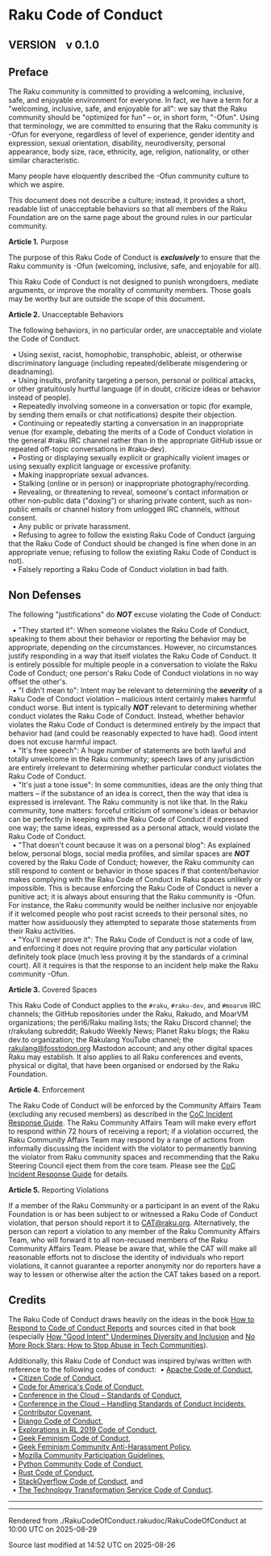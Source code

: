 
# Raku Code of Conduct


<div id="VERSION&nbsp;&nbsp;&nbsp;&nbsp;v 0.1.0"></div><div id="VERSION"></div>

## VERSION&nbsp;&nbsp;&nbsp;&nbsp;v 0.1.0
<div id="Preface"></div>

## Preface
<span class="para" id="ead3a97"></span>The Raku community is committed to providing a welcoming, inclusive, safe, and enjoyable environment for everyone. In fact, we have a term for a "welcoming, inclusive, safe, and enjoyable for all": we say that the Raku community should be "optimized for fun" – or, in short form, "-Ofun". Using that terminology, we are committed to ensuring that the Raku community is -Ofun for everyone, regardless of level of experience, gender identity and expression, sexual orientation, disability, neurodiversity, personal appearance, body size, race, ethnicity, age, religion, nationality, or other similar characteristic. 

<span class="para" id="51b31f1"></span>Many people have eloquently described the -Ofun community culture to which we aspire. 

<span class="para" id="66775b2"></span>This document does not describe a culture; instead, it provides a short, readable list of unacceptable behaviors so that all members of the Raku Foundation are on the same page about the ground rules in our particular community. 


**Article 1.** Purpose  

<span class="para" id="e44d4a7"></span>The purpose of this Raku Code of Conduct is ***exclusively*** to ensure that the Raku community is -Ofun (welcoming, inclusive, safe, and enjoyable for all). 

<span class="para" id="99179ca"></span>This Raku Code of Conduct is not designed to punish wrongdoers, mediate arguments, or improve the morality of community members. Those goals may be worthy but are outside the scope of this document. 


**Article 2.** Unacceptable Behaviors  

<span class="para" id="a8cb2c4"></span>The following behaviors, in no particular order, are unacceptable and violate the Code of Conduct. 

&nbsp;&nbsp;• Using sexist, racist, homophobic, transphobic, ableist, or otherwise discriminatory language (including repeated/deliberate misgendering or deadnaming).  
&nbsp;&nbsp;• Using insults, profanity targeting a person, personal or political attacks, or other gratuitously hurtful language (if in doubt, criticize ideas or behavior instead of people).  
&nbsp;&nbsp;• Repeatedly involving someone in a conversation or topic (for example, by sending them emails or chat notifications) despite their objection.  
&nbsp;&nbsp;• Continuing or repeatedly starting a conversation in an inappropriate venue (for example, debating the merits of a Code of Conduct violation in the general #raku IRC channel rather than in the appropriate GitHub issue or repeated off-topic conversations in #raku-dev).  
&nbsp;&nbsp;• Posting or displaying sexually explicit or graphically violent images or using sexually explicit language or excessive profanity.  
&nbsp;&nbsp;• Making inappropriate sexual advances.  
&nbsp;&nbsp;• Stalking (online or in person) or inappropriate photography/recording.  
&nbsp;&nbsp;• Revealing, or threatening to reveal, someone's contact information or other non-public data ("doxing") or sharing private content, such as non-public emails or channel history from unlogged IRC channels, without consent.  
&nbsp;&nbsp;• Any public or private harassment.  
&nbsp;&nbsp;• <span class="para" id="7abb904"></span>Refusing to agree to follow the existing Raku Code of Conduct (arguing that the Raku Code of Conduct should be changed is fine when done in an appropriate venue; refusing to follow the existing Raku Code of Conduct is not).  
&nbsp;&nbsp;• <span class="para" id="9e8e223"></span>Falsely reporting a Raku Code of Conduct violation in bad faith.  

<div id="Non Defenses"></div><div id="Non_Defenses"></div>

## Non Defenses
<span class="para" id="2782ca3"></span>The following "justifications" do ***NOT*** excuse violating the Code of Conduct: 

&nbsp;&nbsp;• <span class="para" id="eab6687"></span>"They started it": When someone violates the Raku Code of Conduct, speaking to them about their behavior or reporting the behavior may be appropriate, depending on the circumstances. However, no circumstances justify responding in a way that itself violates the Raku Code of Conduct. It is entirely possible for multiple people in a conversation to violate the Raku Code of Conduct; one person's Raku Code of Conduct violations in no way offset the other's.  
&nbsp;&nbsp;• <span class="para" id="4227d12"></span>"I didn't mean to": Intent may be relevant to determining the ***severity*** of a Raku Code of Conduct violation – malicious intent certainly makes harmful conduct worse. But intent is typically ***NOT*** relevant to determining whether conduct violates the Raku Code of Conduct. Instead, whether behavior violates the Raku Code of Conduct is determined entirely by the impact that behavior had (and could be reasonably expected to have had). Good intent does not excuse harmful impact.  
&nbsp;&nbsp;• <span class="para" id="8567a1b"></span>"It's free speech": A huge number of statements are both lawful and totally unwelcome in the Raku community; speech laws of any jurisdiction are entirely irrelevant to determining whether particular conduct violates the Raku Code of Conduct.  
&nbsp;&nbsp;• <span class="para" id="c278a16"></span>"It's just a tone issue": In some communities, ideas are the only thing that matters – if the substance of an idea is correct, then the way that idea is expressed is irrelevant. The Raku community is not like that. In the Raku community, tone matters: forceful criticism of someone's ideas or behavior can be perfectly in keeping with the Raku Code of Conduct if expressed one way; the same ideas, expressed as a personal attack, would violate the Raku Code of Conduct.  
&nbsp;&nbsp;• <span class="para" id="bf19456"></span>"That doesn't count because it was on a personal blog": As explained below, personal blogs, social media profiles, and similar spaces are ***NOT*** covered by the Raku Code of Conduct; however, the Raku community can still respond to content or behavior in those spaces if that content/behavior makes complying with the Raku Code of Conduct in Raku spaces unlikely or impossible. This is because enforcing the Raku Code of Conduct is never a punitive act; it is always about ensuring that the Raku community is -Ofun. For instance, the Raku community would be neither inclusive nor enjoyable if it welcomed people who post racist screeds to their personal sites, no matter how assiduously they attempted to separate those statements from their Raku activities.  
&nbsp;&nbsp;• <span class="para" id="44d6a65"></span>"You'll never prove it": The Raku Code of Conduct is not a code of law, and enforcing it does not require proving that any particular violation definitely took place (much less proving it by the standards of a criminal court). All it requires is that the response to an incident help make the Raku community -Ofun.  

**Article 3.** Covered Spaces  

<span class="para" id="c5e7806"></span>This Raku Code of Conduct applies to the `#raku`, `#raku-dev`, and `#moarvm` IRC channels; the GitHub repositories under the Raku, Rakudo, and MoarVM organizations; the perl6/Raku mailing lists; the Raku Discord channel; the r/rakulang subreddit; Rakudo Weekly News; Planet Raku blogs; the Raku dev.to organization; the Rakulang YouTube channel; the rakulang@fosstodon.org Mastodon account; and any other digital spaces Raku may establish. It also applies to all Raku conferences and events, physical or digital, that have been organised or endorsed by the Raku Foundation. 


**Article 4.** Enforcement  

<span class="para" id="f0225c8"></span>The Raku Code of Conduct will be enforced by the Community Affairs Team (excluding any recused members) as described in the [CoC Incident Response Guide](incident_response). The Raku Community Affairs Team will make every effort to respond within 72 hours of receiving a report; if a violation occurred, the Raku Community Affairs Team may respond by a range of actions from informally discussing the incident with the violator to permanently banning the violator from Raku community spaces and recommending that the Raku Steering Council eject them from the core team. Please see the [CoC Incident Response Guide](allowed-responses) for details. 


**Article 5.** Reporting Violations  

<span class="para" id="2b3e2b3"></span>If a member of the Raku Community or a participant in an event of the Raku Foundation is or has been subject to or witnessed a Raku Code of Conduct violation, that person should report it to CAT@raku.org. Alternatively, the person can report a violation to any member of the Raku Community Affairs Team, who will forward it to all non-recused members of the Raku Community Affairs Team. Please be aware that, while the CAT will make all reasonable efforts not to disclose the identity of individuals who report violations, it cannot guarantee a reporter anonymity nor do reporters have a way to lessen or otherwise alter the action the CAT takes based on a report. 

<div id="Credits"></div>

## Credits
<span class="para" id="cc4a94d"></span>The Raku Code of Conduct draws heavily on the ideas in the book [How to Respond to Code of Conduct Reports](https://frameshiftconsulting.com/code-of-conduct-book/) and sources cited in that book (especially [How "Good Intent" Undermines Diversity and Inclusion](https://thebias.com/2017/09/26/how-good-intent-undermines-diversity-and-inclusion/) and [No More Rock Stars: How to Stop Abuse in Tech Communities](https://hypatia.ca/2016/06/21/no-more-rock-stars/)). 

<span class="para" id="e8199bb"></span>Additionally, this Raku Code of Conduct was inspired by/was written with reference to the following codes of conduct:&nbsp;&nbsp;• <span class="para" id="a5e3d22"></span>[Apache Code of Conduct](https://www.apache.org/foundation/policies/conduct.html),  
&nbsp;&nbsp;• <span class="para" id="d33d542"></span>[Citizen Code of Conduct](https://github.com/stumpsyn/policies/blob/master/citizen_code_of_conduct.md),  
&nbsp;&nbsp;• <span class="para" id="3da2895"></span>[Code for America's Code of Conduct](https://github.com/codeforamerica/codeofconduct/blob/master/code-of-conduct-en.md),  
&nbsp;&nbsp;• <span class="para" id="1efcaca"></span>[Conference in the Cloud – Standards of Conduct](https://perlconference.us/tpc-2020-cloud/standards-of-conduct/),  
&nbsp;&nbsp;• <span class="para" id="586f744"></span>[Conference in the Cloud – Handling Standards of Conduct Incidents](https://perlconference.us/tpc-2020-cloud/handling-standards-of-conduct-incidents/),  
&nbsp;&nbsp;• <span class="para" id="465402e"></span>[Contributor Covenant](https://www.contributor-covenant.org/version/2/0/code_of_conduct/),  
&nbsp;&nbsp;• <span class="para" id="b29a065"></span>[Django Code of Conduct](https://www.djangoproject.com/conduct/),  
&nbsp;&nbsp;• <span class="para" id="5d2debd"></span>[Explorations in RL 2019 Code of Conduct](https://sites.google.com/view/erl-2019/code-of-conduct),  
&nbsp;&nbsp;• <span class="para" id="f065d14"></span>[Geek Feminism Code of Conduct](https://geekfeminismdotorg.wordpress.com/about/code-of-conduct/),  
&nbsp;&nbsp;• <span class="para" id="5b0a728"></span>[Geek Feminism Community Anti-Harassment Policy](https://geekfeminism.wikia.org/wiki/Community_anti-harassment/Policy),  
&nbsp;&nbsp;• <span class="para" id="825870a"></span>[Mozilla Community Participation Guidelines](https://www.mozilla.org/en-US/about/governance/policies/participation/),  
&nbsp;&nbsp;• <span class="para" id="15356f2"></span>[Python Community Code of Conduct](https://www.python.org/psf/conduct/),  
&nbsp;&nbsp;• <span class="para" id="c1960b0"></span>[Rust Code of Conduct](https://www.rust-lang.org/policies/code-of-conduct),  
&nbsp;&nbsp;• <span class="para" id="f20acac"></span>[StackOverflow Code of Conduct](https://stackoverflow.com/conduct), and  
&nbsp;&nbsp;• <span class="para" id="f688995"></span>[The Technology Transformation Service Code of Conduct](https://github.com/18F/code-of-conduct/blob/master/code-of-conduct.md).  




----

----

Rendered from ./RakuCodeOfConduct.rakudoc/RakuCodeOfConduct at 10:00 UTC on 2025-08-29

Source last modified at 14:52 UTC on 2025-08-26

